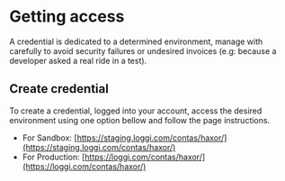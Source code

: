 # Getting access

A credential is dedicated to a determined environment, manage with carefully to avoid security failures or undesired invoices (e.g: because a developer asked a real ride in a test).

## Create credential

To create a credential, logged into your account, access the desired environment using one option bellow and follow the page instructions.

 - For Sandbox: [https://staging.loggi.com/contas/haxor/](https://staging.loggi.com/contas/haxor/)
 - For Production: [https://loggi.com/contas/haxor/](https://loggi.com/contas/haxor/)
